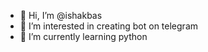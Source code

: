 - 👋 Hi, I’m @ishakbas
- 👀 I’m interested in creating bot on telegram
- 🌱 I’m currently learning python

